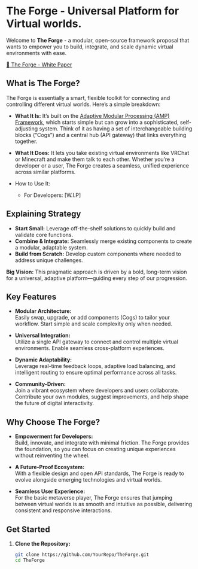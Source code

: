 # The Forge - Universal Platform for Virtual worlds.

Welcome to **The Forge** - a modular, open-source framework proposal that wants to empower you to build, integrate, and scale dynamic virtual environments with ease.


[📄 The Forge - White Paper](docs/The%20Forge%20-%20White%20Paper.md)

## What is The Forge?

The Forge is essentially a smart, flexible toolkit for connecting and controlling different virtual worlds. Here’s a simple breakdown:

- **What It Is:**
It’s built on the [Adaptive Modular Processing (AMP) Framework](https://github.com/nova8yte/amp-framework/tree/main/docs), which starts simple but can grow into a sophisticated, self-adjusting system. Think of it as having a set of interchangeable building blocks (“Cogs”) and a central hub (API gateway) that links everything together.
- **What It Does:**
It lets you take existing virtual environments like VRChat or Minecraft and make them talk to each other. Whether you’re a developer or a user, The Forge creates a seamless, unified experience across similar platforms.

- How to Use It:
    -	For Developers:
    [W.I.P]

## Explaining Strategy 
	
- **Start Small:** Leverage off-the-shelf solutions to quickly build and validate core functions.
- **Combine & Integrate:** Seamlessly merge existing components to create a modular, adaptable system.
- **Build from Scratch:** Develop custom components where needed to address unique challenges.

**Big Vision:**
This pragmatic approach is driven by a bold, long-term vision for a universal, adaptive platform—guiding every step of our progression.

## Key Features

- **Modular Architecture:**  
  Easily swap, upgrade, or add components (Cogs) to tailor your workflow. Start simple and scale complexity only when needed.
  
- **Universal Integration:**  
  Utilize a single API gateway to connect and control multiple virtual environments. Enable seamless cross-platform experiences.

- **Dynamic Adaptability:**  
  Leverage real-time feedback loops, adaptive load balancing, and intelligent routing to ensure optimal performance across all tasks.

- **Community-Driven:**  
  Join a vibrant ecosystem where developers and users collaborate. Contribute your own modules, suggest improvements, and help shape the future of digital interactivity.

## Why Choose The Forge?

- **Empowerment for Developers:**  
  Build, innovate, and integrate with minimal friction. The Forge provides the foundation, so you can focus on creating unique experiences without reinventing the wheel.
  
- **A Future-Proof Ecosystem:**  
  With a flexible design and open API standards, The Forge is ready to evolve alongside emerging technologies and virtual worlds.

- **Seamless User Experience:**  
  For the basic metaverse player, The Forge ensures that jumping between virtual worlds is as smooth and intuitive as possible, delivering consistent and responsive interactions.

## Get Started

1. **Clone the Repository:**
   ```bash
   git clone https://github.com/YourRepo/TheForge.git
   cd TheForge
